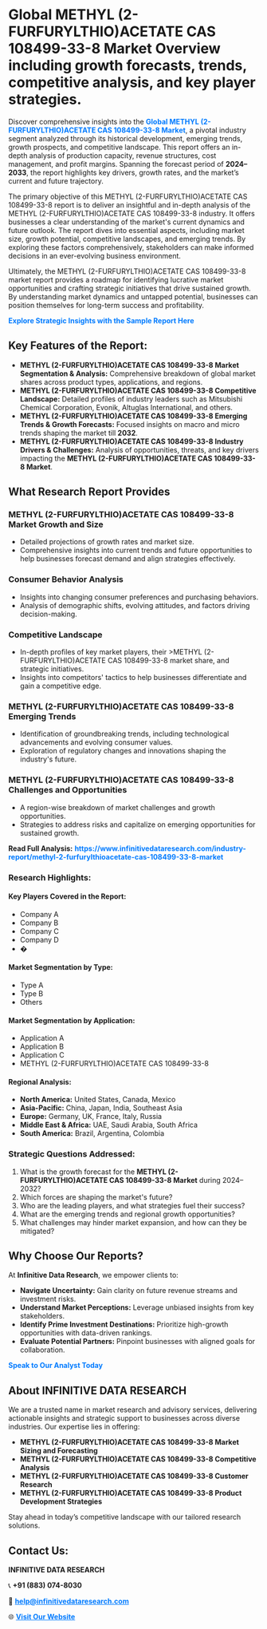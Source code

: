 <h1>Global METHYL (2-FURFURYLTHIO)ACETATE CAS 108499-33-8 Market Overview including growth forecasts, trends, competitive analysis, and key player strategies.</h1>
<p>
Discover comprehensive insights into the 
<a href="https://www.infinitivedataresearch.com/industry-report/methyl-2-furfurylthioacetate-cas-108499-33-8-market" rel="dofollow" style="color: #007BFF; text-decoration: none;"><strong>Global METHYL (2-FURFURYLTHIO)ACETATE CAS 108499-33-8 Market</strong></a>, a pivotal industry segment analyzed through its historical development, emerging trends, growth prospects, and competitive landscape. This report offers an in-depth analysis of production capacity, revenue structures, cost management, and profit margins. Spanning the forecast period of <strong>2024–2033</strong>, the report highlights key drivers, growth rates, and the market’s current and future trajectory.
</p>
<p>
The primary objective of this METHYL (2-FURFURYLTHIO)ACETATE CAS 108499-33-8 report is to deliver an insightful and in-depth analysis of the METHYL (2-FURFURYLTHIO)ACETATE CAS 108499-33-8 industry. It offers businesses a clear understanding of the market's current dynamics and future outlook. The report dives into essential aspects, including market size, growth potential, competitive landscapes, and emerging trends. By exploring these factors comprehensively, stakeholders can make informed decisions in an ever-evolving business environment.
</p>
<p>
Ultimately, the METHYL (2-FURFURYLTHIO)ACETATE CAS 108499-33-8 market report provides a roadmap for identifying lucrative market opportunities and crafting strategic initiatives that drive sustained growth. By understanding market dynamics and untapped potential, businesses can position themselves for long-term success and profitability.
</p>
<p>
<a href="https://www.infinitivedataresearch.com/request-sample/reportId=111028" style="color: #007BFF; text-decoration: none;"><strong>Explore Strategic Insights with the Sample Report Here</strong></a>
</p>

<h2>Key Features of the Report:</h2>
<ul>
<li><strong>METHYL (2-FURFURYLTHIO)ACETATE CAS 108499-33-8 Market Segmentation & Analysis:</strong> Comprehensive breakdown of global market shares across product types, applications, and regions.</li>
<li><strong>METHYL (2-FURFURYLTHIO)ACETATE CAS 108499-33-8 Competitive Landscape:</strong> Detailed profiles of industry leaders such as Mitsubishi Chemical Corporation, Evonik, Altuglas International, and others.</li>
<li><strong>METHYL (2-FURFURYLTHIO)ACETATE CAS 108499-33-8 Emerging Trends & Growth Forecasts:</strong> Focused insights on macro and micro trends shaping the market till <strong>2032</strong>.</li>
<li><strong>METHYL (2-FURFURYLTHIO)ACETATE CAS 108499-33-8 Industry Drivers & Challenges:</strong> Analysis of opportunities, threats, and key drivers impacting the <strong>METHYL (2-FURFURYLTHIO)ACETATE CAS 108499-33-8 Market</strong>.</li>
</ul>

<h2>What Research Report Provides</h2>
<h3>METHYL (2-FURFURYLTHIO)ACETATE CAS 108499-33-8 Market Growth and Size</h3>
<ul>
<li>Detailed projections of growth rates and market size.</li>
<li>Comprehensive insights into current trends and future opportunities to help businesses forecast demand and align strategies effectively.</li>
</ul>

<h3>Consumer Behavior Analysis</h3>
<ul>
<li>Insights into changing consumer preferences and purchasing behaviors.</li>
<li>Analysis of demographic shifts, evolving attitudes, and factors driving decision-making.</li>
</ul>

<h3>Competitive Landscape</h3>
<ul>
<li>In-depth profiles of key market players, their >METHYL (2-FURFURYLTHIO)ACETATE CAS 108499-33-8 market share, and strategic initiatives.</li>
<li>Insights into competitors' tactics to help businesses differentiate and gain a competitive edge.</li>
</ul>

<h3>METHYL (2-FURFURYLTHIO)ACETATE CAS 108499-33-8 Emerging Trends</h3>
<ul>
<li>Identification of groundbreaking trends, including technological advancements and evolving consumer values.</li>
<li>Exploration of regulatory changes and innovations shaping the industry's future.</li>
</ul>

<h3>METHYL (2-FURFURYLTHIO)ACETATE CAS 108499-33-8 Challenges and Opportunities</h3>
<ul>
<li>A region-wise breakdown of market challenges and growth opportunities.</li>
<li>Strategies to address risks and capitalize on emerging opportunities for sustained growth.</li>
</ul>
<p><strong>Read Full Analysis:</strong> <a href="https://www.infinitivedataresearch.com/industry-report/methyl-2-furfurylthioacetate-cas-108499-33-8-market" rel="dofollow" style="color: #007BFF; text-decoration: none;"><strong>https://www.infinitivedataresearch.com/industry-report/methyl-2-furfurylthioacetate-cas-108499-33-8-market</strong></a></p>
<h3>Research Highlights:</h3>
<h4>Key Players Covered in the Report:</h4>
<ul><li>Company A</li><li>Company B</li><li>Company C</li><li>Company D</li><li>�</li></ul>
<h4>Market Segmentation by Type:</h4>
<ul><li>Type A</li><li>Type B</li><li>Others</li></ul>
<h4>Market Segmentation by Application:</h4>
<ul><li>Application A</li><li>Application B</li><li>Application C</li><li>METHYL (2-FURFURYLTHIO)ACETATE CAS 108499-33-8</li></ul>

<h4>Regional Analysis:</h4>
<ul>
<li><strong>North America:</strong> United States, Canada, Mexico</li>
<li><strong>Asia-Pacific:</strong> China, Japan, India, Southeast Asia</li>
<li><strong>Europe:</strong> Germany, UK, France, Italy, Russia</li>
<li><strong>Middle East & Africa:</strong> UAE, Saudi Arabia, South Africa</li>
<li><strong>South America:</strong> Brazil, Argentina, Colombia</li>
</ul>

<h3>Strategic Questions Addressed:</h3>
<ol>
<li>What is the growth forecast for the <strong>METHYL (2-FURFURYLTHIO)ACETATE CAS 108499-33-8 Market</strong> during 2024–2032?</li>
<li>Which forces are shaping the market's future?</li>
<li>Who are the leading players, and what strategies fuel their success?</li>
<li>What are the emerging trends and regional growth opportunities?</li>
<li>What challenges may hinder market expansion, and how can they be mitigated?</li>
</ol>

<h2>Why Choose Our Reports?</h2>
<p>At <strong>Infinitive Data Research</strong>, we empower clients to:</p>
<ul>
<li><strong>Navigate Uncertainty:</strong> Gain clarity on future revenue streams and investment risks.</li>
<li><strong>Understand Market Perceptions:</strong> Leverage unbiased insights from key stakeholders.</li>
<li><strong>Identify Prime Investment Destinations:</strong> Prioritize high-growth opportunities with data-driven rankings.</li>
<li><strong>Evaluate Potential Partners:</strong> Pinpoint businesses with aligned goals for collaboration.</li>
</ul>
<p><a href="https://www.infinitivedataresearch.com/industry-report/methyl-2-furfurylthioacetate-cas-108499-33-8-market" rel="dofollow" style="color: #007BFF; text-decoration: none;"><strong>Speak to Our Analyst Today</strong></a></p>

<h2>About INFINITIVE DATA RESEARCH</h2>
<p>We are a trusted name in market research and advisory services, delivering actionable insights and strategic support to businesses across diverse industries. Our expertise lies in offering:</p>
<ul>
<li><strong>METHYL (2-FURFURYLTHIO)ACETATE CAS 108499-33-8 Market Sizing and Forecasting</strong></li>
<li><strong>METHYL (2-FURFURYLTHIO)ACETATE CAS 108499-33-8 Competitive Analysis</strong></li>
<li><strong>METHYL (2-FURFURYLTHIO)ACETATE CAS 108499-33-8 Customer Research</strong></li>
<li><strong>METHYL (2-FURFURYLTHIO)ACETATE CAS 108499-33-8 Product Development Strategies</strong></li>
</ul>
<p>Stay ahead in today’s competitive landscape with our tailored research solutions.</p>

<h2>Contact Us:</h2>
<p><strong>INFINITIVE DATA RESEARCH</strong></p>
<p>📞 <strong>+91 (883) 074-8030</strong></p>
<p>📧 <strong><a href="mailto:help@infinitivedataresearch.com" style="color: #007BFF;">help@infinitivedataresearch.com</a></strong></p>
<p>🌐 <strong><a href="https://www.infinitivedataresearch.com" rel="dofollow" style="color: #007BFF;">Visit Our Website</a></strong></p>